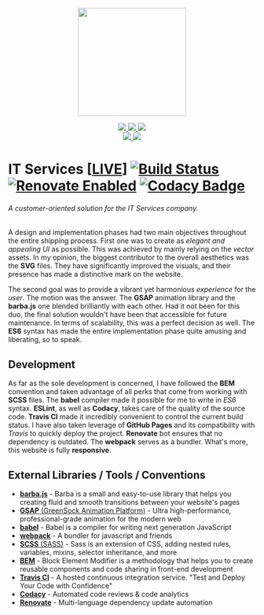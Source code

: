 <p align="center">
  <img src="https://raw.githubusercontent.com/nowakkamil/it-services/dev/master/LandingPage/public/logo-876w.png" width="220" />
</p>

<p align="center">
  
  <a href="https://forthebadge.com">
		<img src="https://forthebadge.com/images/badges/uses-html.svg">
	</a>
  <a href="https://forthebadge.com">
		<img src="https://forthebadge.com/images/badges/uses-css.svg">
	</a>
  <a href="https://forthebadge.com">
		<img src="https://forthebadge.com/images/badges/made-with-javascript.svg">
	</a>
  
  <br>
  
  <a href="https://forthebadge.com">
      <img src="https://forthebadge.com/images/badges/check-it-out.svg">
	</a>
  <a href="https://forthebadge.com">
      <img src="https://forthebadge.com/images/badges/built-with-love.svg">
	</a>
  
</p>

# IT Services [[LIVE](http://nowakkamil.github.io/it-services)] [![Build Status](https://travis-ci.com/nowakkamil/it-services.svg?branch=dev%2Fmaster)](https://travis-ci.com/nowakkamil/it-services) [![Renovate Enabled](https://img.shields.io/badge/renovate-enabled-brightgreen.svg)](https://renovatebot.com/) [![Codacy Badge](https://api.codacy.com/project/badge/Grade/8831c3d687284b248abbc715ee82e5a2)](https://www.codacy.com/app/nowakkamil/it-services?utm_source=github.com&amp;utm_medium=referral&amp;utm_content=nowakkamil/it-services&amp;utm_campaign=Badge_Grade)

###### A customer-oriented solution for the IT Services company.

A design and implementation phases had two main objectives throughout the entire shipping process. First one was to create as _elegant and appealing UI_ as possible. This was achieved by mainly relying on the _vector_ assets. In my opinion, the biggest contributor to the overall aesthetics was the **SVG** files. They have significantly improved the visuals, and their presence has made a distinctive mark on the website.

The second goal was to provide a vibrant yet harmonious _experience_ for the _user_. The motion was the answer. The **GSAP** animation library and the **barba.js** one blended brilliantly with each other. Had it not been for this duo, the final solution wouldn't have been that accessible for future maintenance. In terms of scalability, this was a perfect decision as well. The **ES6** syntax has made the entire implementation phase quite amusing and liberating, so to speak.

## Development

As far as the sole development is concerned, I have followed the **BEM** convention and taken advantage of all perks that come from working with **SCSS** files. The **babel** compiler made it possible for me to write in _ES6_ syntax. **ESLint**, as well as **Codacy**, takes care of the quality of the source code. **Travis CI** made it incredibly convenient to control the current build status. I have also taken leverage of **GitHub Pages** and its compatibility with _Travis_ to quickly deploy the project. **Renovate** bot ensures that no dependency is outdated. The **webpack** serves as a bundler. What's more, this website is fully **responsive**.

## External Libraries / Tools / Conventions
*  [**barba.js**](https://github.com/barbajs/barba) - Barba is a small and easy-to-use library that helps you creating fluid and smooth transitions between your website's pages
*  [**GSAP** (GreenSock Animation Platform)](https://github.com/greensock/GreenSock-JS) - Ultra high-performance, professional-grade animation for the modern web
*  [**babel**](https://github.com/babel/babel) - Babel is a compiler for writing next generation JavaScript
*  [**webpack**](https://github.com/webpack/webpack) - A bundler for javascript and friends
*  [**SCSS** (SASS)](https://github.com/sass/sass) - Sass is an extension of CSS, adding nested rules, variables, mixins, selector inheritance, and more
*  [**BEM**](http://getbem.com) - Block Element Modifier is a methodology that helps you to create reusable components and code sharing in front-end development
*  [**Travis CI**](https://travis-ci.org) - A hosted continuous integration service. "Test and Deploy Your Code with Confidence"
*  [**Codacy**](https://www.codacy.com) - Automated code reviews & code analytics
*  [**Renovate**](https://github.com/renovatebot/renovate) - Multi-language dependency update automation
